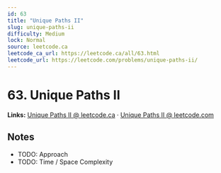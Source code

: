 ```yaml
--- 
id: 63
title: "Unique Paths II"
slug: unique-paths-ii
difficulty: Medium
lock: Normal
source: leetcode.ca
leetcode_ca_url: https://leetcode.ca/all/63.html
leetcode_url: https://leetcode.com/problems/unique-paths-ii/
---
```


# 63. Unique Paths II

**Links:** [Unique Paths II @ leetcode.ca](https://leetcode.ca/all/63.html) · [Unique Paths II @ leetcode.com](https://leetcode.com/problems/unique-paths-ii/)

## Notes
- TODO: Approach
- TODO: Time / Space Complexity
